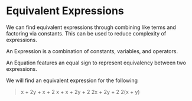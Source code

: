 # Equivalent Expressions

We can find equivalent expressions through combining like terms and factoring via constants. This can be used to reduce complexity of expressions.

An Expression is a combination of constants, variables, and operators.

An Equation features an equal sign to represent equivalency between two expressions.

We will find an equivalent expression for the following

>x + 2y + x + 2
>x + x + 2y + 2
>2x + 2y + 2
>2(x + y)

